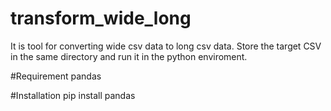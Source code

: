 # transform_wide_long

It is tool for converting wide csv data to long csv data.
Store the target CSV in the same directory 
and run it in the python enviroment.

#Requirement
pandas

#Installation
pip install pandas

